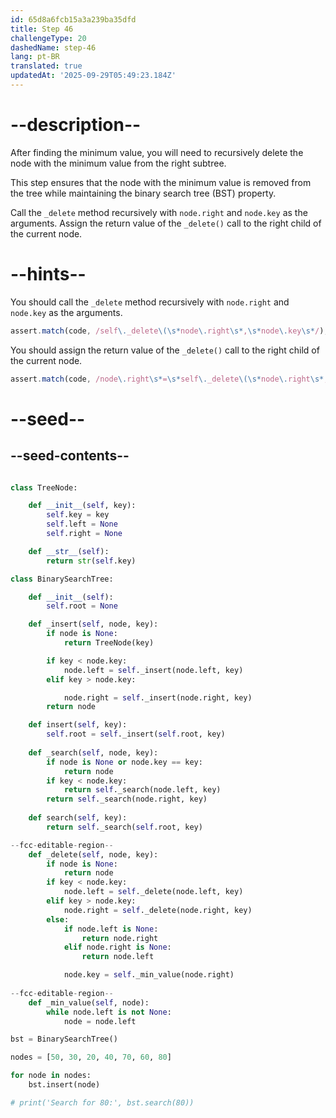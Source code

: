 ```yaml
---
id: 65d8a6fcb15a3a239ba35dfd
title: Step 46
challengeType: 20
dashedName: step-46
lang: pt-BR
translated: true
updatedAt: '2025-09-29T05:49:23.184Z'
---
```


# --description--

After finding the minimum value, you will need to recursively delete the node with the minimum value from the right subtree.

This step ensures that the node with the minimum value is removed from the tree while maintaining the binary search tree (BST) property.

Call the `_delete` method recursively with `node.right` and `node.key` as the arguments. Assign the return value of the `_delete()` call to the right child of the current node.

# --hints--

You should call the `_delete` method recursively with `node.right` and `node.key` as the arguments.

```js
assert.match(code, /self\._delete\(\s*node\.right\s*,\s*node\.key\s*/);
```

You should assign the return value of the `_delete()` call to the right child of the current node.

```js
assert.match(code, /node\.right\s*=\s*self\._delete\(\s*node\.right\s*,\s*node\.key/);
```

# --seed--

## --seed-contents--

```py

class TreeNode:

    def __init__(self, key):
        self.key = key
        self.left = None
        self.right = None

    def __str__(self):
        return str(self.key)

class BinarySearchTree:

    def __init__(self):
        self.root = None

    def _insert(self, node, key):
        if node is None:
            return TreeNode(key)

        if key < node.key:
            node.left = self._insert(node.left, key)
        elif key > node.key:

            node.right = self._insert(node.right, key)
        return node

    def insert(self, key):
        self.root = self._insert(self.root, key)
        
    def _search(self, node, key):
        if node is None or node.key == key:
            return node
        if key < node.key:
            return self._search(node.left, key)
        return self._search(node.right, key)
    
    def search(self, key):
        return self._search(self.root, key)

--fcc-editable-region--
    def _delete(self, node, key):
        if node is None:
            return node
        if key < node.key:
            node.left = self._delete(node.left, key)
        elif key > node.key:
            node.right = self._delete(node.right, key)
        else:
            if node.left is None:
                return node.right
            elif node.right is None:
                return node.left

            node.key = self._min_value(node.right) 
            
--fcc-editable-region--
    def _min_value(self, node):
        while node.left is not None:
            node = node.left

bst = BinarySearchTree()

nodes = [50, 30, 20, 40, 70, 60, 80]

for node in nodes:
    bst.insert(node)

# print('Search for 80:', bst.search(80))


```
